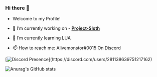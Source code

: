 ### Hi there 👋

- Welcome to my Profile!

- 🔭 I’m currently working on - <a href="https://github.com/Project-Sloth">**Project-Sloth**</a>
- 🌱 I’m currently learning LUA
- 📫 How to reach me: Alivemonstor#0015 On Discord

[![Discord Presence](https://lanyard.cnrad.dev/api/281138639751217162?theme=dark&bg=000000&animated=true&hideDiscrim=true&borderRadius=30px&idleMessage=discord.gg/unifiedrp...)](https://discord.com/users/281138639751217162)


![Anurag's GitHub stats](https://github-readme-stats.vercel.app/api?username=Alivemonstor&show_icons=true&theme=tokyonight)
